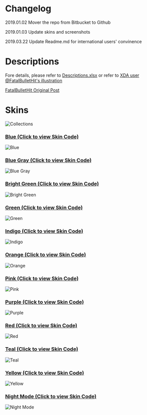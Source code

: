 # Changelog
2019.01.02
Mover the repo from Bitbucket to Github

2019.01.03
Update skins and screenshots

2019.03.22
Update Readme.md for international users' convinence


# Descriptions
Fore details, please refer to [Descriptions.xlsx](https://raw.githubusercontent.com/YandLiu/MiXPlorerSkins/master/Descriptions.xlsx) or refer to [XDA user @FatalBulletHit's illustration](https://i.imgur.com/Wmhsm12.jpg)


[FatalBulletHit Original Post](https://forum.xda-developers.com/showpost.php?p=78541319&postcount=733)


# Skins
![Collections](https://raw.githubusercontent.com/YandLiu/MiXPlorerSkins/master/Screenshots/Collections.png)


### [Blue (Click to view Skin Code)](https://raw.githubusercontent.com/YandLiu/MiXPlorerSkins/master/txt/Blue.txt)
![Blue](https://raw.githubusercontent.com/YandLiu/MiXPlorerSkins/master/Screenshots/Blue.png)


### [Blue Gray (Click to view Skin Code)](https://raw.githubusercontent.com/YandLiu/MiXPlorerSkins/master/txt/Blue%20Gray.txt)
![Blue Gray](https://raw.githubusercontent.com/YandLiu/MiXPlorerSkins/master/Screenshots/Blue%20Gray.png)


### [Bright Green (Click to view Skin Code)](https://raw.githubusercontent.com/YandLiu/MiXPlorerSkins/master/txt/Bright%20Green.txt)
![Bright Green](https://raw.githubusercontent.com/YandLiu/MiXPlorerSkins/master/Screenshots/Bright%20Green.png)


### [Green (Click to view Skin Code)](https://raw.githubusercontent.com/YandLiu/MiXPlorerSkins/master/txt/Green.txt)
![Green](https://raw.githubusercontent.com/YandLiu/MiXPlorerSkins/master/Screenshots/Green.png)


### [Indigo (Click to view Skin Code)](https://raw.githubusercontent.com/YandLiu/MiXPlorerSkins/master/txt/Indigo.txt)
![Indigo](https://raw.githubusercontent.com/YandLiu/MiXPlorerSkins/master/Screenshots/Indigo.png)


### [Orange (Click to view Skin Code)](https://raw.githubusercontent.com/YandLiu/MiXPlorerSkins/master/txt/Orange.txt)
![Orange](https://raw.githubusercontent.com/YandLiu/MiXPlorerSkins/master/Screenshots/Orange.png)


### [Pink (Click to view Skin Code)](https://raw.githubusercontent.com/YandLiu/MiXPlorerSkins/master/txt/Pink.txt)
![Pink](https://raw.githubusercontent.com/YandLiu/MiXPlorerSkins/master/Screenshots/Pink.png)


### [Purple (Click to view Skin Code)](https://raw.githubusercontent.com/YandLiu/MiXPlorerSkins/master/txt/Purple.txt)
![Purple](https://raw.githubusercontent.com/YandLiu/MiXPlorerSkins/master/Screenshots/Purple.png)


### [Red (Click to view Skin Code)](https://raw.githubusercontent.com/YandLiu/MiXPlorerSkins/master/txt/Red.txt)
![Red](https://raw.githubusercontent.com/YandLiu/MiXPlorerSkins/master/Screenshots/Red.png)


### [Teal (Click to view Skin Code)](https://raw.githubusercontent.com/YandLiu/MiXPlorerSkins/master/txt/Teal.txt)
![Teal](https://raw.githubusercontent.com/YandLiu/MiXPlorerSkins/master/Screenshots/Teal.png)


### [Yellow (Click to view Skin Code)](https://raw.githubusercontent.com/YandLiu/MiXPlorerSkins/master/txt/Yellow.txt)
![Yellow](https://raw.githubusercontent.com/YandLiu/MiXPlorerSkins/master/Screenshots/Yellow.png)


### [Night Mode (Click to view Skin Code)](https://raw.githubusercontent.com/YandLiu/MiXPlorerSkins/master/txt/Night%20Mode.txt)
![Night Mode](https://raw.githubusercontent.com/YandLiu/MiXPlorerSkins/master/Screenshots/Night%20Mode.png)
